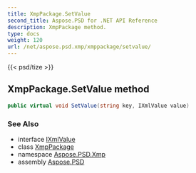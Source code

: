 ```yaml
---
title: XmpPackage.SetValue
second_title: Aspose.PSD for .NET API Reference
description: XmpPackage method. 
type: docs
weight: 120
url: /net/aspose.psd.xmp/xmppackage/setvalue/
---
```

{{< psd/tize >}}
## XmpPackage.SetValue method

```csharp
public virtual void SetValue(string key, IXmlValue value)
```

### See Also

* interface [IXmlValue](../../ixmlvalue/)
* class [XmpPackage](../)
* namespace [Aspose.PSD.Xmp](../../xmppackage/)
* assembly [Aspose.PSD](../../../)



